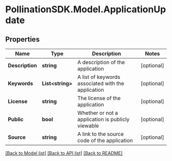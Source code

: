 
# PollinationSDK.Model.ApplicationUpdate

## Properties

Name | Type | Description | Notes
------------ | ------------- | ------------- | -------------
**Description** | **string** | A description of the application | [optional] 
**Keywords** | **List&lt;string&gt;** | A list of keywords associated with the application | [optional] 
**License** | **string** | The license of the application | [optional] 
**Public** | **bool** | Whether or not a application is publicly viewable | [optional] 
**Source** | **string** | A link to the source code of the application | [optional] 

[[Back to Model list]](../README.md#documentation-for-models)
[[Back to API list]](../README.md#documentation-for-api-endpoints)
[[Back to README]](../README.md)

